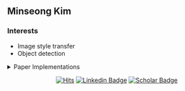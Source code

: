 ## Minseong Kim

### Interests
- Image style transfer
- Object detection

<details>
<summary>Paper Implementations</summary>
<div markdown="1">

* Image style transfer
  - Image Style Transfer Using Convolutional Neural Networks, CVPR 2016. [Code](https://github.com/tyui592/neural_style_transfer)
  - Perceptual Losses for Real-Time Style Transfer and Super-Resolution, ECCV 2016. [Code](https://github.com/tyui592/Perceptual_loss_for_real_time_style_transfer)
  - A Learned Representation For Artistic Style, ICLR 2017. [Code](https://github.com/tyui592/A_Learned_Representation_For_Artistic_Style)
  - Arbitrary Style Transfer in Real-time with Adaptive Instance Normalization, ICCV 2017. [Code](https://github.com/tyui592/AdaIN_Pytorch)
  - Avatar-Net: Multi-scale Zero-shot Style Transfer by Feature Decoration, CVPR 2018. [Code](https://github.com/tyui592/Avatar-Net_Pytorch)
  - Uncorrelated feature encoding for faster image style transfer, Neural Networks 2021. [Code](https://github.com/tyui592/uncorrelated_feature_encoding_for_faster_style_transfer)
  - Compact Image Style Transfer: Channel Pruning on a Single Training of Network, Sensors 2022. [Code](https://github.com/tyui592/compact_image_style_transfer)
* Others
  - Objects as Points, arXiv 2019. [Code](https://github.com/tyui592/Real_Time_Helmet_Detection)
  - Pruning Filters for Efficient ConvNets, ICLR 2017. [Code](https://github.com/tyui592/Pruning_filters_for_efficient_convnets)
  - Learning Deep Features for Discriminative Localization, CVPR 2016. [Code](https://arxiv.org/abs/1512.04150)
  - Distilling the Knowledge in a Neural Network, NIPS 2014 Workshop. [Code](https://github.com/tyui592/knowledge_distillation)

</div>
</details>


<div align=center>

[![Hits](https://hits.seeyoufarm.com/api/count/incr/badge.svg?url=https%3A%2F%2Fgithub.com%2Ftyui592&count_bg=%2379C83D&title_bg=%23555555&icon=&icon_color=%23E7E7E7&title=hits&edge_flat=false)](https://hits.seeyoufarm.com)
[![Linkedin Badge](https://img.shields.io/badge/-LinkedIn-blue?style=flat-square&logo=Linkedin&logoColor=white)](https://www.linkedin.com/in/tyui592/)
[![Scholar Badge](https://img.shields.io/badge/-Google_Scholar-%234285F4?style=flat-square&logo=GoogleScholar&logoColor=white)](https://scholar.google.com/citations?user=Hjwiw4MAAAAJ&hl=ko&authuser=1)

</div>

